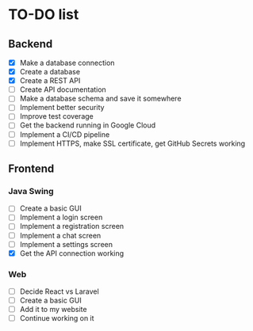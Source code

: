 # TO-DO list

## Backend
- [x] Make a database connection
- [x] Create a database
- [x] Create a REST API
- [ ] Create API documentation
- [ ] Make a database schema and save it somewhere
- [ ] Implement better security
- [ ] Improve test coverage
- [ ] Get the backend running in Google Cloud
- [ ] Implement a CI/CD pipeline
- [ ] Implement HTTPS, make SSL certificate, get GitHub Secrets working

## Frontend
### Java Swing
- [ ] Create a basic GUI
- [ ] Implement a login screen
- [ ] Implement a registration screen
- [ ] Implement a chat screen
- [ ] Implement a settings screen
- [x] Get the API connection working

### Web
- [ ] Decide React vs Laravel
- [ ] Create a basic GUI
- [ ] Add it to my website
- [ ] Continue working on it